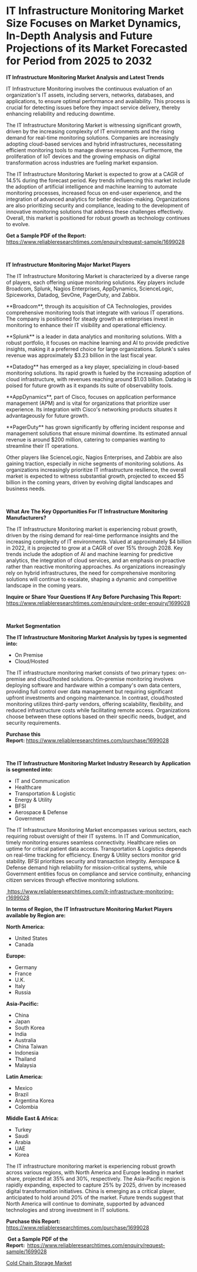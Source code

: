 <p><h1>IT Infrastructure Monitoring Market Size Focuses on Market Dynamics, In-Depth Analysis and Future Projections of its Market Forecasted for Period from 2025 to 2032</h1></p><p><strong>IT Infrastructure Monitoring Market Analysis and Latest Trends</strong></p>
<p><p>IT Infrastructure Monitoring involves the continuous evaluation of an organization's IT assets, including servers, networks, databases, and applications, to ensure optimal performance and availability. This process is crucial for detecting issues before they impact service delivery, thereby enhancing reliability and reducing downtime.</p><p>The IT Infrastructure Monitoring Market is witnessing significant growth, driven by the increasing complexity of IT environments and the rising demand for real-time monitoring solutions. Companies are increasingly adopting cloud-based services and hybrid infrastructures, necessitating efficient monitoring tools to manage diverse resources. Furthermore, the proliferation of IoT devices and the growing emphasis on digital transformation across industries are fueling market expansion.</p><p>The IT Infrastructure Monitoring Market is expected to grow at a CAGR of 14.5% during the forecast period. Key trends influencing this market include the adoption of artificial intelligence and machine learning to automate monitoring processes, increased focus on end-user experience, and the integration of advanced analytics for better decision-making. Organizations are also prioritizing security and compliance, leading to the development of innovative monitoring solutions that address these challenges effectively. Overall, this market is positioned for robust growth as technology continues to evolve.</p></p>
<p><strong>Get a Sample PDF of the Report:&nbsp;</strong> <a href="https://www.reliableresearchtimes.com/enquiry/request-sample/1699028?utm_campaign=2275&utm_medium=2&utm_source=Github&utm_content=ia&utm_term=09032025&utm_id=it-infrastructure-monitoring">https://www.reliableresearchtimes.com/enquiry/request-sample/1699028</a></p>
<p>&nbsp;</p>
<p><strong>IT Infrastructure Monitoring Major Market Players</strong></p>
<p><p>The IT Infrastructure Monitoring Market is characterized by a diverse range of players, each offering unique monitoring solutions. Key players include Broadcom, Splunk, Nagios Enterprises, AppDynamics, ScienceLogic, Spiceworks, Datadog, SevOne, PagerDuty, and Zabbix.</p><p>**Broadcom**, through its acquisition of CA Technologies, provides comprehensive monitoring tools that integrate with various IT operations. The company is positioned for steady growth as enterprises invest in monitoring to enhance their IT visibility and operational efficiency.</p><p>**Splunk** is a leader in data analytics and monitoring solutions. With a robust portfolio, it focuses on machine learning and AI to provide predictive insights, making it a preferred choice for large organizations. Splunk's sales revenue was approximately $3.23 billion in the last fiscal year.</p><p>**Datadog** has emerged as a key player, specializing in cloud-based monitoring solutions. Its rapid growth is fueled by the increasing adoption of cloud infrastructure, with revenues reaching around $1.03 billion. Datadog is poised for future growth as it expands its suite of observability tools.</p><p>**AppDynamics**, part of Cisco, focuses on application performance management (APM) and is vital for organizations that prioritize user experience. Its integration with Cisco's networking products situates it advantageously for future growth.</p><p>**PagerDuty** has grown significantly by offering incident response and management solutions that ensure minimal downtime. Its estimated annual revenue is around $200 million, catering to companies wanting to streamline their IT operations.</p><p>Other players like ScienceLogic, Nagios Enterprises, and Zabbix are also gaining traction, especially in niche segments of monitoring solutions. As organizations increasingly prioritize IT infrastructure resilience, the overall market is expected to witness substantial growth, projected to exceed $5 billion in the coming years, driven by evolving digital landscapes and business needs.</p></p>
<p>&nbsp;</p>
<p><strong>What Are The Key Opportunities For IT Infrastructure Monitoring Manufacturers?</strong></p>
<p><p>The IT Infrastructure Monitoring market is experiencing robust growth, driven by the rising demand for real-time performance insights and the increasing complexity of IT environments. Valued at approximately $4 billion in 2022, it is projected to grow at a CAGR of over 15% through 2028. Key trends include the adoption of AI and machine learning for predictive analytics, the integration of cloud services, and an emphasis on proactive rather than reactive monitoring approaches. As organizations increasingly rely on hybrid infrastructures, the need for comprehensive monitoring solutions will continue to escalate, shaping a dynamic and competitive landscape in the coming years.</p></p>
<p><strong>Inquire or Share Your Questions If Any Before Purchasing This Report:</strong> <a href="https://www.reliableresearchtimes.com/enquiry/pre-order-enquiry/1699028?utm_campaign=2275&utm_medium=2&utm_source=Github&utm_content=ia&utm_term=09032025&utm_id=it-infrastructure-monitoring">https://www.reliableresearchtimes.com/enquiry/pre-order-enquiry/1699028</a></p>
<p>&nbsp;</p>
<p><strong>Market Segmentation</strong></p>
<p><strong>The IT Infrastructure Monitoring Market Analysis by types is segmented into:</strong></p>
<p><ul><li>On Premise</li><li>Cloud/Hosted</li></ul></p>
<p><p>The IT infrastructure monitoring market consists of two primary types: on-premise and cloud/hosted solutions. On-premise monitoring involves deploying software and hardware within a company's own data centers, providing full control over data management but requiring significant upfront investments and ongoing maintenance. In contrast, cloud/hosted monitoring utilizes third-party vendors, offering scalability, flexibility, and reduced infrastructure costs while facilitating remote access. Organizations choose between these options based on their specific needs, budget, and security requirements.</p></p>
<p><strong>Purchase this Report:&nbsp;</strong><a href="https://www.reliableresearchtimes.com/purchase/1699028?utm_campaign=2275&utm_medium=2&utm_source=Github&utm_content=ia&utm_term=09032025&utm_id=it-infrastructure-monitoring">https://www.reliableresearchtimes.com/purchase/1699028</a></p>
<p>&nbsp;</p>
<p><strong>The IT Infrastructure Monitoring Market Industry Research by Application is segmented into:</strong></p>
<p><ul><li>IT and Communication</li><li>Healthcare</li><li>Transportation & Logistic</li><li>Energy & Utility</li><li>BFSI</li><li>Aerospace & Defense</li><li>Government</li></ul></p>
<p><p>The IT Infrastructure Monitoring Market encompasses various sectors, each requiring robust oversight of their IT systems. In IT and Communication, timely monitoring ensures seamless connectivity. Healthcare relies on uptime for critical patient data access. Transportation & Logistics depends on real-time tracking for efficiency. Energy & Utility sectors monitor grid stability. BFSI prioritizes security and transaction integrity. Aerospace & Defense demand high reliability for mission-critical systems, while Government entities focus on compliance and service continuity, enhancing citizen services through effective monitoring solutions.</p></p>
<p><a href="https://www.reliableresearchtimes.com/it-infrastructure-monitoring-r1699028?utm_campaign=2275&utm_medium=2&utm_source=Github&utm_content=ia&utm_term=09032025&utm_id=it-infrastructure-monitoring">&nbsp;https://www.reliableresearchtimes.com/it-infrastructure-monitoring-r1699028</a></p>
<p><strong>In terms of Region, the IT Infrastructure Monitoring Market Players available by Region are:</strong></p>
<p>
    <p> <strong> North America: </strong>
        <ul>
            <li>United States</li>
            <li>Canada</li>
        </ul>
        </p> 
    <p> <strong> Europe: </strong>
        <ul>
            <li>Germany</li>
            <li>France</li>
            <li>U.K.</li>
            <li>Italy</li>
            <li>Russia</li>
        </ul>
        </p> 
    <p> <strong> Asia-Pacific: </strong>
        <ul>
            <li>China</li>
            <li>Japan</li>
            <li>South Korea</li>
            <li>India</li>
            <li>Australia</li>
            <li>China Taiwan</li>
            <li>Indonesia</li>
            <li>Thailand</li>
            <li>Malaysia</li>
        </ul>
        </p> 
    <p> <strong> Latin America: </strong>
        <ul>
            <li>Mexico</li>
            <li>Brazil</li>
            <li>Argentina Korea</li>
            <li>Colombia</li>
        </ul>
        </p> 
    <p> <strong> Middle East & Africa: </strong>
        <ul>
            <li>Turkey</li>
            <li>Saudi</li>
            <li>Arabia</li>
            <li>UAE</li>
            <li>Korea</li>
        </ul>
    </p>
    </p>
<p><p>The IT infrastructure monitoring market is experiencing robust growth across various regions, with North America and Europe leading in market share, projected at 35% and 30%, respectively. The Asia-Pacific region is rapidly expanding, expected to capture 25% by 2025, driven by increased digital transformation initiatives. China is emerging as a critical player, anticipated to hold around 20% of the market. Future trends suggest that North America will continue to dominate, supported by advanced technologies and strong investment in IT solutions.</p></p>
<p><strong>Purchase this Report: </strong><a href="https://www.reliableresearchtimes.com/purchase/1699028?utm_campaign=2275&utm_medium=2&utm_source=Github&utm_content=ia&utm_term=09032025&utm_id=it-infrastructure-monitoring">https://www.reliableresearchtimes.com/purchase/1699028</a></p>
<p>&nbsp;<strong>Get a Sample PDF of the Report:&nbsp;&nbsp;</strong><a href="https://www.reliableresearchtimes.com/enquiry/request-sample/1699028?utm_campaign=2275&utm_medium=2&utm_source=Github&utm_content=ia&utm_term=09032025&utm_id=it-infrastructure-monitoring">https://www.reliableresearchtimes.com/enquiry/request-sample/1699028</a></p>
<p><strong></strong></p>
<p><p><a href="https://github.com/DianaWilson796/Market-Research-Report-List-1/blob/main/cold-chain-storage-market.md?utm_campaign=2275&utm_medium=2&utm_source=Github&utm_content=ia&utm_term=09032025&utm_id=it-infrastructure-monitoring">Cold Chain Storage Market</a></p></p>